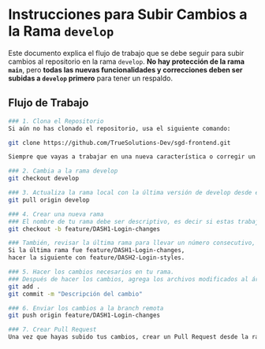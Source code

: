 # Instrucciones para Subir Cambios a la Rama `develop`

Este documento explica el flujo de trabajo que se debe seguir para subir cambios al repositorio en la rama `develop`. 
**No hay protección de la rama `main`**, pero **todas las nuevas funcionalidades y correcciones deben ser subidas a `develop` primero** para tener un respaldo.

## Flujo de Trabajo
```bash
### 1. Clona el Repositorio
Si aún no has clonado el repositorio, usa el siguiente comando:

git clone https://github.com/TrueSolutions-Dev/sgd-frontend.git

Siempre que vayas a trabajar en una nueva característica o corregir un error, crea una rama nueva basada en la rama develop:

### 2. Cambia a la rama develop
git checkout develop

### 3. Actualiza la rama local con la última versión de develop desde el repositorio remoto
git pull origin develop

### 4. Crear una nueva rama 
### El nombre de tu rama debe ser descriptivo, es decir si estas trabajando con un cambio, hacer:
git checkout -b feature/DASH1-Login-changes

### También, revisar la última rama para llevar un número consecutivo, por ejemplo:
Si la última rama fue feature/DASH1-Login-changes,
hacer la siguiente con feature/DASH2-Login-styles.

### 5. Hacer los cambios necesarios en tu rama. 
### Después de hacer los cambios, agrega los archivos modificados al área de preparación y haz un commit con un mensaje.
git add .
git commit -m "Descripción del cambio"

### 6. Enviar los cambios a la branch remota 
git push origin feature/DASH1-Login-changes

### 7. Crear Pull Request
Una vez que hayas subido tus cambios, crear un Pull Request desde la rama hacia develop.
````



